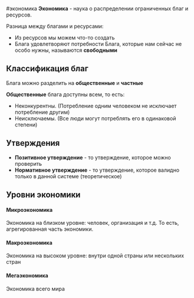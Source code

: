 #экономика 
**Экономика** - наука о распределении ограниченных благ и ресурсов.

Разница между благами и ресурсами: 
- Из ресурсов мы можем что-то создать
- Блага удовлетворяют потребности
Блага, которые нам сейчас не особо нужны, называются **свободными**

## Классификация благ
Блага можно разделить на **общественные** и **частные**

**Общественные** блага доступны всем, то есть:
- Неконкурентны. (Потребление одним человеком не исключает потребление другим)
- Неисключаемы. (Все люди могут потреблять его в одинаковой степени)

## Утверждения
- **Позитивное утверждение** - то утверждение, которое можно проверить
- **Нормативное утверждение** - то утверждение, которое валидно только в данной системе (теоретическое)

## Уровни экономики
#### Микроэкономика
Экономика на близком уровне: человек, организация и т.д. То есть, агрегированная часть экономики.

#### Макроэкономика
Экономика на высоком уровне: внутри одной страны или нескольких стран

#### Мегаэкономика
Экономика всего мира

